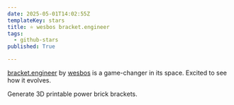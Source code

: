 ```yaml
---
date: 2025-05-01T14:02:55Z
templateKey: stars
title: ⭐ wesbos bracket.engineer
tags:
  - github-stars
published: True

---
```


[bracket.engineer](https://github.com/wesbos/bracket.engineer) by [wesbos](https://github.com/wesbos) is a game-changer in its space. Excited to see how it evolves.

Generate 3D printable power brick brackets.

